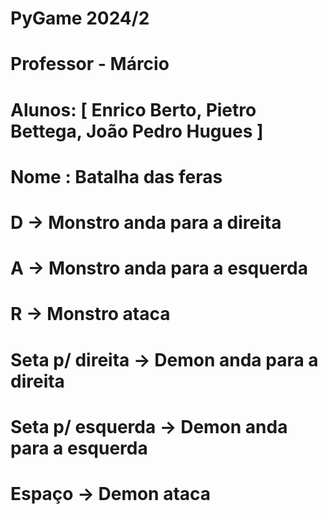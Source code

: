 # PyGame 2024/2

# Professor - Márcio

# Alunos: [ Enrico Berto, Pietro Bettega, João Pedro Hugues ]

# Nome : Batalha das feras

# D -> Monstro anda para a direita
# A -> Monstro anda para a esquerda
# R -> Monstro ataca

# Seta p/ direita -> Demon anda para a direita
# Seta p/ esquerda -> Demon anda para a esquerda
# Espaço -> Demon ataca
